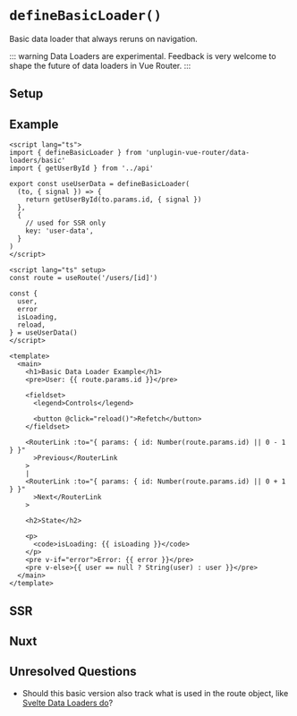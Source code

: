 # `defineBasicLoader()`

Basic data loader that always reruns on navigation.

::: warning
Data Loaders are experimental. Feedback is very welcome to shape the future of data loaders in Vue Router.
:::

## Setup

## Example

```vue
<script lang="ts">
import { defineBasicLoader } from 'unplugin-vue-router/data-loaders/basic'
import { getUserById } from '../api'

export const useUserData = defineBasicLoader(
  (to, { signal }) => {
    return getUserById(to.params.id, { signal })
  },
  {
    // used for SSR only
    key: 'user-data',
  }
)
</script>

<script lang="ts" setup>
const route = useRoute('/users/[id]')

const {
  user,
  error
  isLoading,
  reload,
} = useUserData()
</script>

<template>
  <main>
    <h1>Basic Data Loader Example</h1>
    <pre>User: {{ route.params.id }}</pre>

    <fieldset>
      <legend>Controls</legend>

      <button @click="reload()">Refetch</button>
    </fieldset>

    <RouterLink :to="{ params: { id: Number(route.params.id) || 0 - 1 } }"
      >Previous</RouterLink
    >
    |
    <RouterLink :to="{ params: { id: Number(route.params.id) || 0 + 1 } }"
      >Next</RouterLink
    >

    <h2>State</h2>

    <p>
      <code>isLoading: {{ isLoading }}</code>
    </p>
    <pre v-if="error">Error: {{ error }}</pre>
    <pre v-else>{{ user == null ? String(user) : user }}</pre>
  </main>
</template>
```

## SSR

## Nuxt

## Unresolved Questions

- Should this basic version also track what is used in the route object, like [Svelte Data Loaders do](https://kit.svelte.dev/docs/load#rerunning-load-functions)?
